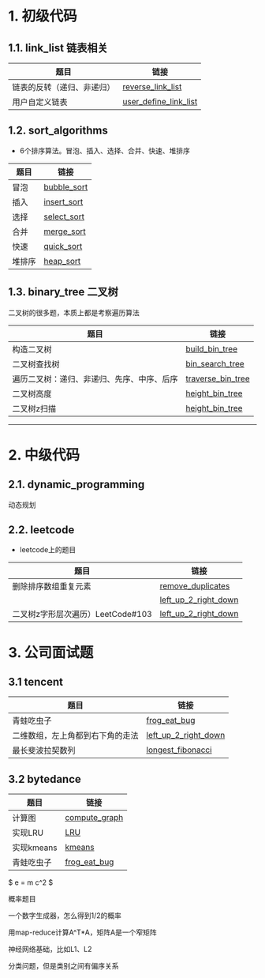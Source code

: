 <head>
    <script src="https://cdn.mathjax.org/mathjax/latest/MathJax.js?config=TeX-AMS-MML_HTMLorMML" type="text/javascript"></script>
    <script type="text/x-mathjax-config">
        MathJax.Hub.Config({
            tex2jax: {
            skipTags: ['script', 'noscript', 'style', 'textarea', 'pre'],
            inlineMath: [['$','$']]
            }
        });
    </script>
</head>

# 1. 初级代码

## 1.1. link_list 链表相关

|题目| 链接 |
|--|--|
| 链表的反转（递归、非递归）| [reverse_link_list](https://github.com/Jarlonyan/interview_code/blob/master/link_list/reverse_link_list.cpp) |
| 用户自定义链表 | [user_define_link_list](https://github.com/Jarlonyan/interview_code/blob/master/link_list/user_define_link_list.cpp) |


## 1.2. sort_algorithms

+ 6个排序算法。冒泡、插入、选择、合并、快速、堆排序

|题目| 链接 |
|--|--|
| 冒泡 | [bubble_sort](https://github.com/Jarlonyan/interview_code/blob/master/sort_algorithms/bubble_sort.cpp) |
| 插入 | [insert_sort](https://github.com/Jarlonyan/interview_code/blob/master/sort_algorithms/insert_sort.cpp) |
| 选择 | [select_sort](https://github.com/Jarlonyan/interview_code/blob/master/sort_algorithms/select_sort.cpp) |
| 合并 | [merge_sort](https://github.com/Jarlonyan/interview_code/blob/master/sort_algorithms/merge_sort.cpp) |
| 快速 | [quick_sort](https://github.com/Jarlonyan/interview_code/blob/master/sort_algorithms/quick_sort.cpp) |
| 堆排序 | [heap_sort](https://github.com/Jarlonyan/interview_code/blob/master/sort_algorithms/heap_sort.cpp) |


## 1.3. binary_tree 二叉树

二叉树的很多题，本质上都是考察遍历算法

|题目| 链接 |
|--|--|
| 构造二叉树 | [build_bin_tree](https://github.com/Jarlonyan/interview_code/blob/master/binary_tree/bin_tree.cpp) |
| 二叉树查找树 | [bin_search_tree](https://github.com/Jarlonyan/interview_code/blob/master/binary_tree/bin_search_tree.cpp) |
| 遍历二叉树：递归、非递归、先序、中序、后序 | [traverse_bin_tree](https://github.com/Jarlonyan/interview_code/blob/master/binary_tree/traverse_bin_tree.cpp) |
| 二叉树高度 | [height_bin_tree](https://github.com/Jarlonyan/interview_code/blob/master/binary_tree/height_bin_tree.cpp) |
| 二叉树z扫描 | [height_bin_tree](https://github.com/Jarlonyan/interview_code/blob/master/binary_tree/bin_tree_zigzag_Level.cpp) |



---------------

# 2. 中级代码 

## 2.1. dynamic_programming

动态规划

## 2.2. leetcode

+ leetcode上的题目

| 题目 | 链接 |
| -- | -- |
| 删除排序数组重复元素 | [remove_duplicates](https://github.com/Jarlonyan/interview_code/blob/master/leetcode/remove_duplicate_sorted_array.cpp) |
|  | [left_up_2_right_down](https://github.com/Jarlonyan/interview_code/blob/master/leetcode/) |
| 二叉树z字形层次遍历）LeetCode#103 | [left_up_2_right_down](https://github.com/Jarlonyan/interview_code/blob/master/leetcode/bin_tree_zigzag_Level.cpp) |

# 3. 公司面试题

## 3.1 tencent

| 题目 | 链接 |
| -- | -- |
| 青蛙吃虫子 | [frog_eat_bug](https://github.com/Jarlonyan/interview_code/blob/master/depth_first_search/frog_eat_bug.cpp) |
| 二维数组，左上角都到右下角的走法 | [left_up_2_right_down](https://github.com/Jarlonyan/interview_code/blob/master/link_list/user_define_link_list.cpp) |
| 最长斐波拉契数列 | [longest_fibonacci](https://github.com/Jarlonyan/interview_code/blob/master/) |

## 3.2 bytedance

| 题目 | 链接 |
| -- | -- |
| 计算图 | [compute_graph](https://github.com/Jarlonyan/interview_code/blob/master/bytedance/compute_graph.cpp) |
| 实现LRU | [LRU](https://github.com/Jarlonyan/interview_code/blob/master/bytedance/LRU.cpp) |
| 实现kmeans | [kmeans](https://github.com/Jarlonyan/interview_code/blob/master/bytedance/kmeans.py) |
| 青蛙吃虫子 | [frog_eat_bug](https://github.com/Jarlonyan/interview_code/blob/master/bytedance/frog_eat_bug.cpp) |



$ e = m c^2 $ 



概率题目

一个数字生成器，怎么得到1/2的概率

用map-reduce计算A^T*A，矩阵A是一个窄矩阵

神经网络基础，比如L1、L2

分类问题，但是类别之间有偏序关系




